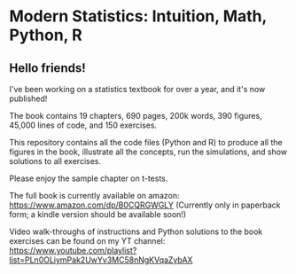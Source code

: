 # Modern Statistics: Intuition, Math, Python, R

## Hello friends!

I've been working on a statistics textbook for over a year, and it's now published!

The book contains 19 chapters, 690 pages, 200k words, 390 figures, 45,000 lines of code, and 150 exercises.

This repository contains all the code files (Python and R) to produce all the figures in the book, illustrate all the concepts, run the simulations, and show solutions to all exercises.

Please enjoy the sample chapter on t-tests.

The full book is currently available on amazon: https://www.amazon.com/dp/B0CQRGWGLY
(Currently only in paperback form; a kindle version should be available soon!)

Video walk-throughs of instructions and Python solutions to the book exercises can be found on my YT channel:
https://www.youtube.com/playlist?list=PLn0OLiymPak2UwYv3MC58nNgKVqaZybAX 
